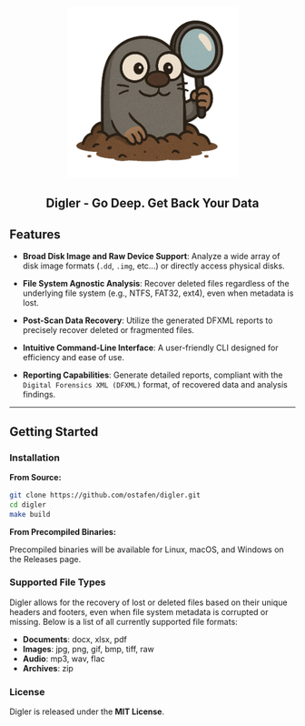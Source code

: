 <p align="center">
<img alt="Digler Logo" src="assets/logo.png" width="300px">
</p>
<h2 align="center">Digler - Go Deep. Get Back Your Data</h2>

## Features

* **Broad Disk Image and Raw Device Support**: Analyze a wide array of disk image formats (`.dd`, `.img`, etc...) or directly access physical disks.

* **File System Agnostic Analysis**: Recover deleted files regardless of the underlying file system (e.g., NTFS, FAT32, ext4), even when metadata is lost.

* **Post-Scan Data Recovery**: Utilize the generated DFXML reports to precisely recover deleted or fragmented files.

* **Intuitive Command-Line Interface**:  A user-friendly CLI designed for efficiency and ease of use.

* **Reporting Capabilities**: Generate detailed reports, compliant with the `Digital Forensics XML (DFXML)` format, of recovered data and analysis findings.


---

## Getting Started

### Installation

**From Source:**

```bash
git clone https://github.com/ostafen/digler.git
cd digler
make build
```

**From Precompiled Binaries:**

Precompiled binaries will be available for Linux, macOS, and Windows on the Releases page.

### Supported File Types

Digler allows for the recovery of lost or deleted files based on their unique headers and footers, even when file system metadata is corrupted or missing. Below is a list of all currently supported file formats:

- **Documents**: docx, xlsx, pdf
- **Images**: jpg, png, gif, bmp, tiff, raw
- **Audio**: mp3, wav, flac
- **Archives**: zip

### License

Digler is released under the **MIT License**.